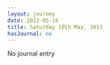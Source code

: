 ```yaml
---
layout: journey
date: 2013-05-18
title: Saturday 18th May, 2013
hasJournal: no
---
```

No journal entry
